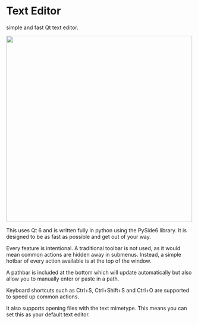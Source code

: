 # Text Editor
simple and fast Qt text editor.

<img src='https://github.com/UntitledOS/text-editor/assets/60288171/cc40cee0-751d-419f-b698-f9df3a00fc5b' height=500em>

This uses Qt 6 and is written fully in python using the PySide6 library. It is designed to be as fast as possible and get out of your way.

Every feature is intentional. A traditional toolbar is not used, as it would mean common actions are hidden away in submenus. Instead, a simple hotbar of every action available is at the top of the window.

A pathbar is included at the bottom which will update automatically but also allow you to manually enter or paste in a path.

Keyboard shortcuts such as Ctrl+S, Ctrl+Shift+S and Ctrl+O are supported to speed up common actions.

It also supports opening files with the text mimetype. This means you can set this as your default text editor.
